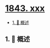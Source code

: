 # [1843. xxx](https://github.com/Tdahuyou/TNotes.leetcode/tree/main/notes/1843.%20xxx)

<!-- region:toc -->

- [1. 📝 概述](#1--概述)

<!-- endregion:toc -->

## 1. 📝 概述
